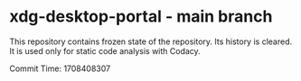 # xdg-desktop-portal - main branch

This repository contains frozen state of the repository.
Its history is cleared. It is used only for static code
analysis with Codacy.

Commit Time: 1708408307